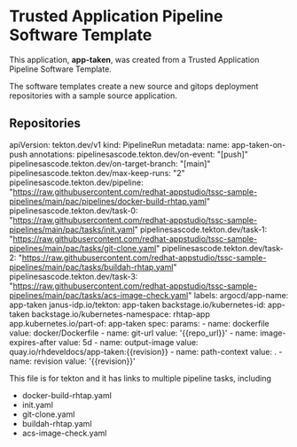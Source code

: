 # Trusted Application Pipeline Software Template

This application, **app-taken**, was created from a Trusted Application Pipeline Software Template.

The software templates create a new source and gitops deployment repositories with a sample source application. 

## Repositories

apiVersion: tekton.dev/v1
kind: PipelineRun
metadata:
  name: app-taken-on-push
  annotations:
    pipelinesascode.tekton.dev/on-event: "[push]"
    pipelinesascode.tekton.dev/on-target-branch: "[main]"
    pipelinesascode.tekton.dev/max-keep-runs: "2"
    pipelinesascode.tekton.dev/pipeline: "https://raw.githubusercontent.com/redhat-appstudio/tssc-sample-pipelines/main/pac/pipelines/docker-build-rhtap.yaml"
    pipelinesascode.tekton.dev/task-0: "https://raw.githubusercontent.com/redhat-appstudio/tssc-sample-pipelines/main/pac/tasks/init.yaml"
    pipelinesascode.tekton.dev/task-1: "https://raw.githubusercontent.com/redhat-appstudio/tssc-sample-pipelines/main/pac/tasks/git-clone.yaml"
    pipelinesascode.tekton.dev/task-2: "https://raw.githubusercontent.com/redhat-appstudio/tssc-sample-pipelines/main/pac/tasks/buildah-rhtap.yaml"
    pipelinesascode.tekton.dev/task-3: "https://raw.githubusercontent.com/redhat-appstudio/tssc-sample-pipelines/main/pac/tasks/acs-image-check.yaml"
  labels:
    argocd/app-name: app-taken
    janus-idp.io/tekton: app-taken
    backstage.io/kubernetes-id: app-taken
    backstage.io/kubernetes-namespace: rhtap-app
    app.kubernetes.io/part-of: app-taken
spec:
  params:
    - name: dockerfile
      value: docker/Dockerfile
    - name: git-url
      value: '{{repo_url}}'
    - name: image-expires-after
      value: 5d
    - name: output-image
      value: quay.io/rhdeveldocs/app-taken:{{revision}}
    - name: path-context
      value: .
    - name: revision
      value: '{{revision}}'



  This file is for tekton and it has links to multiple pipeline tasks, including

* docker-build-rhtap.yaml
* init.yaml
* git-clone.yaml
* buildah-rhtap.yaml
* acs-image-check.yaml
